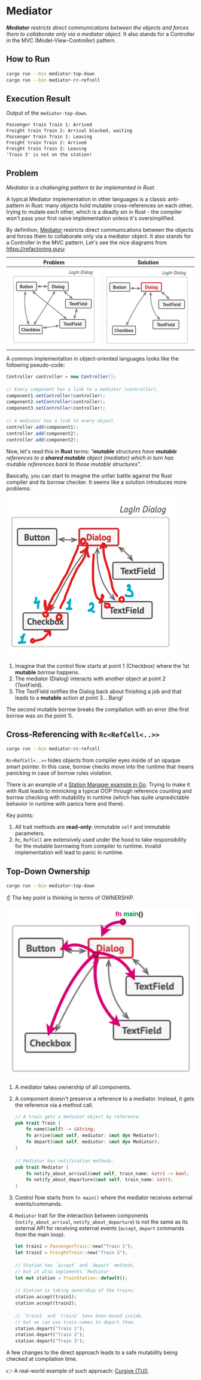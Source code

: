 # Mediator

_**Mediator** restricts direct communications between the objects and forces them
to collaborate only via a mediator object_. It also stands for a Controller in the MVC (Model-View-Controller) pattern.

## How to Run

```bash
cargo run --bin mediator-top-down
cargo run --bin mediator-rc-refcell
```

## Execution Result

Output of the `mediator-top-down`.

```
Passenger train Train 1: Arrived
Freight train Train 2: Arrival blocked, waiting
Passenger train Train 1: Leaving
Freight train Train 2: Arrived
Freight train Train 2: Leaving
'Train 3' is not on the station!
```

## Problem

_*Mediator* is a challenging pattern to be implemented in *Rust*._

A typical Mediator implementation in other languages is a classic anti-pattern
in Rust: many objects hold mutable cross-references on each other, trying to
mutate each other, which is a deadly sin in Rust - the compiler won't pass your
first naive implementation unless it's oversimplified.

By definition, [Mediator][1] restricts direct communications between the objects
and forces them to collaborate only via a mediator object. It also stands for
a Controller in the MVC pattern. Let's see the nice diagrams from
https://refactoring.guru:

| Problem                      | Solution                      |
| ---------------------------- | ----------------------------- |
| ![image](images/problem.png) | ![image](images/solution.png) |

A common implementation in object-oriented languages looks like the following
pseudo-code:

```java
Controller controller = new Controller();

// Every component has a link to a mediator (controller).
component1.setController(controller);
component2.setController(controller);
component3.setController(controller);

// A mediator has a link to every object.
controller.add(component1);
controller.add(component2);
controller.add(component2);
```

Now, let's read this in **Rust** terms: _"**mutable** structures have
**mutable** references to a **shared mutable** object (mediator) which in turn
has mutable references back to those mutable structures"_.

Basically, you can start to imagine the unfair battle against the Rust compiler
and its borrow checker. It seems like a solution introduces more problems:

![image](images/mediator-mut-problem.png)

1. Imagine that the control flow starts at point 1 (Checkbox) where the 1st
   **mutable** borrow happens.
2. The mediator (Dialog) interacts with another object at point 2 (TextField).
3. The TextField notifies the Dialog back about finishing a job and that leads
   to a **mutable** action at point 3... Bang!

The second mutable borrow breaks the compilation with an error
(the first borrow was on the point 1).

## Cross-Referencing with `Rc<RefCell<..>>`

```bash
cargo run --bin mediator-rc-refcell
```

`Rc<RefCell<..>>` hides objects from compiler eyes inside of an opaque smart pointer.
In this case, borrow checks move into the runtime that means panicking in case of
borrow rules violation.

There is an example of a [Station Manager example in Go][4]. Trying to make it
with Rust leads to mimicking a typical OOP through reference counting and
borrow checking with mutability in runtime (which has quite unpredictable
behavior in runtime with panics here and there).

Key points:

1. All trait methods are **read-only**: immutable `self` and immutable parameters.
2. `Rc`, `RefCell` are extensively used under the hood to take responsibility
   for the mutable borrowing from compiler to runtime. Invalid implementation
   will lead to panic in runtime.

## Top-Down Ownership

```bash
cargo run --bin mediator-top-down
```

☝ The key point is thinking in terms of OWNERSHIP.

![Ownership](images/mediator-rust-approach.jpg)

1. A mediator takes ownership of all components.
2. A component doesn't preserve a reference to a mediator. Instead, it gets the
   reference via a method call.

   ```rust
   // A train gets a mediator object by reference.
   pub trait Train {
       fn name(&self) -> &String;
       fn arrive(&mut self, mediator: &mut dyn Mediator);
       fn depart(&mut self, mediator: &mut dyn Mediator);
   }

   // Mediator has notification methods.
   pub trait Mediator {
       fn notify_about_arrival(&mut self, train_name: &str) -> bool;
       fn notify_about_departure(&mut self, train_name: &str);
   }
   ```

3. Control flow starts from `fn main()` where the mediator receives external
   events/commands.
4. `Mediator` trait for the interaction between components
   (`notify_about_arrival`, `notify_about_departure`) is not the same as its
   external API for receiving external events (`accept`, `depart` commands from
   the main loop).

   ```rust
   let train1 = PassengerTrain::new("Train 1");
   let train2 = FreightTrain::new("Train 2");

   // Station has `accept` and `depart` methods,
   // but it also implements `Mediator`.
   let mut station = TrainStation::default();

   // Station is taking ownership of the trains.
   station.accept(train1);
   station.accept(train2);

   // `train1` and `train2` have been moved inside,
   // but we can use train names to depart them.
   station.depart("Train 1");
   station.depart("Train 2");
   station.depart("Train 3");
   ```

A few changes to the direct approach leads to a safe mutability being checked
at compilation time.

👉 A real-world example of such approach: [Cursive (TUI)][5].

[1]: https://refactoring.guru/design-patterns/mediator
[2]: https://github.com/rust-unofficial/patterns/issues/233
[3]: https://chercher.tech/rust/mediator-design-pattern-rust
[4]: https://refactoring.guru/design-patterns/mediator/go/example
[5]: https://crates.io/crates/cursive
